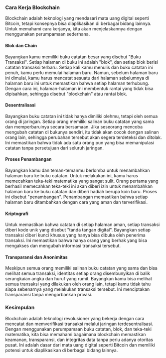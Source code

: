 ### Cara Kerja Blockchain

Blockchain adalah teknologi yang mendasari mata uang digital seperti Bitcoin, tetapi konsepnya bisa diaplikasikan di berbagai bidang lainnya. Untuk memahami cara kerjanya, kita akan menjelaskannya dengan menggunakan perumpamaan sederhana.

#### Blok dan Chain

Bayangkan kamu memiliki buku catatan besar yang disebut "Buku Transaksi". Setiap halaman di buku ini adalah "blok", dan setiap blok berisi catatan transaksi terbaru. Setiap kali kamu menulis dan buku catatan ini penuh, kamu perlu memulai halaman baru. Namun, sebelum halaman baru ini dimulai, kamu harus mencatat sesuatu dari halaman sebelumnya di halaman baru ini untuk memastikan bahwa setiap halaman terhubung. Dengan cara ini, halaman-halaman ini membentuk rantai yang tidak bisa dipisahkan, sehingga disebut "blockchain" atau rantai blok.

#### Desentralisasi

Bayangkan buku catatan ini tidak hanya dimiliki olehmu, tetapi oleh semua orang di jaringan. Setiap orang memiliki salinan buku catatan yang sama dan memperbaruinya secara bersamaan. Jika seseorang mencoba mengubah catatan di bukunya sendiri, itu tidak akan cocok dengan salinan orang lain, sehingga perubahan tersebut akan segera terdeteksi dan ditolak. Ini memastikan bahwa tidak ada satu orang pun yang bisa memanipulasi catatan tanpa persetujuan dari seluruh jaringan.

#### Proses Penambangan

Bayangkan kamu dan teman-temanmu berlomba untuk menambahkan halaman baru ke buku catatan. Untuk melakukan ini, kamu harus memecahkan teka-teki matematika yang sangat sulit. Orang pertama yang berhasil memecahkan teka-teki ini akan diberi izin untuk menambahkan halaman baru ke buku catatan dan diberi hadiah berupa koin baru. Proses ini disebut "penambangan". Penambangan memastikan bahwa setiap halaman baru ditambahkan dengan cara yang aman dan terverifikasi.

#### Kriptografi

Untuk memastikan bahwa catatan di setiap halaman aman, setiap transaksi diberi kode unik yang disebut "tanda tangan digital". Bayangkan setiap transaksi diberi kunci khusus yang hanya bisa dibuka oleh penerima transaksi. Ini memastikan bahwa hanya orang yang berhak yang bisa mengakses dan mengubah informasi transaksi tersebut.

#### Transparansi dan Anonimitas

Meskipun semua orang memiliki salinan buku catatan yang sama dan bisa melihat semua transaksi, identitas setiap orang disembunyikan di balik serangkaian angka dan huruf yang rumit. Bayangkan kamu bisa melihat semua transaksi yang dilakukan oleh orang lain, tetapi kamu tidak tahu siapa sebenarnya yang melakukan transaksi tersebut. Ini menciptakan transparansi tanpa mengorbankan privasi.

### Kesimpulan

Blockchain adalah teknologi revolusioner yang bekerja dengan cara mencatat dan memverifikasi transaksi melalui jaringan terdesentralisasi. Dengan menggunakan perumpamaan buku catatan, blok, dan teka-teki matematika, kita bisa memahami bagaimana blockchain memastikan keamanan, transparansi, dan integritas data tanpa perlu adanya otoritas pusat. Ini adalah dasar dari mata uang digital seperti Bitcoin dan memiliki potensi untuk diaplikasikan di berbagai bidang lainnya.